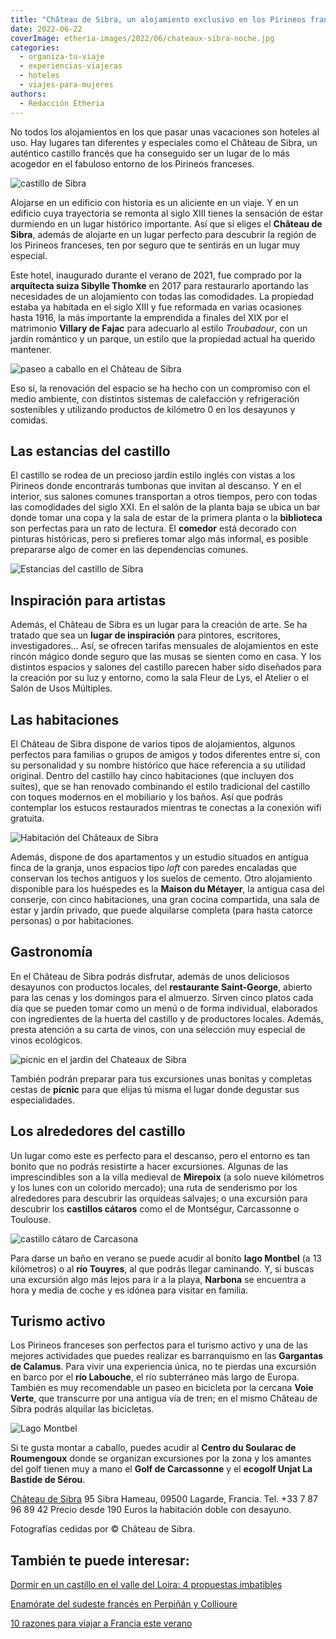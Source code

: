 ```yaml
---
title: "Château de Sibra, un alojamiento exclusivo en los Pirineos franceses"
date: 2022-06-22
coverImage: etheria-images/2022/06/chateaux-sibra-noche.jpg
categories: 
  - organiza-tu-viaje
  - experiencias-viajeras
  - hoteles
  - viajes-para-mujeres
authors: 
  - Redacción Etheria
---
```


No todos los alojamientos en los que pasar unas vacaciones son hoteles al uso. Hay lugares tan diferentes y especiales como el Château de Sibra, un auténtico castillo francés que ha conseguido ser un lugar de lo más acogedor en el fabuloso entorno de los Pirineos franceses.

![castillo de Sibra](etheria-images/2022/06/chateaux-sibra-noche.jpg "Château de Sibra al anochecer.")

Alojarse en un edificio con historia es un aliciente en un viaje. Y en un edificio cuya 
trayectoria se remonta al siglo XIII tienes la sensación de estar durmiendo en un lugar 
histórico importante. Así que si eliges el **Château de Sibra**, además de alojarte en 
un lugar perfecto para descubrir la región de los Pirineos franceses, ten por seguro que 
te sentirás en un lugar muy especial. 

Este hotel, inaugurado durante el verano de 2021, fue comprado por la **arquitecta suiza 
Sibylle Thomke** en 2017 para restaurarlo aportando las necesidades de un alojamiento 
con todas las comodidades. La propiedad estaba ya habitada en el siglo XIII y fue 
reformada en varias ocasiones hasta 1916, la más importante la emprendida a finales del 
XIX por el matrimonio **Villary de Fajac** para adecuarlo al estilo _Troubadour_, con un 
jardín romántico y un parque, un estilo que la propiedad actual ha querido mantener. 

![paseo a caballo en el Château de Sibra](etheria-images/2022/06/chateau-sibra-jardin.jpg "Jardines del Castillo de Sibra.")

Eso sí, la renovación del espacio se ha hecho con un compromiso con el medio ambiente, 
con distintos sistemas de calefacción y refrigeración sostenibles y utilizando productos 
de kilómetro 0 en los desayunos y comidas. 

## Las estancias del castillo

El castillo se rodea de un precioso jardín estilo inglés con vistas a los Pirineos donde 
encontrarás tumbonas que invitan al descanso. Y en el interior, sus salones comunes 
transportan a otros tiempos, pero con todas las comodidades del siglo XXI. En el salón 
de la planta baja se ubica un bar donde tomar una copa y la sala de estar de la primera 
planta o la **biblioteca** son perfectas para un rato de lectura. El **comedor** está 
decorado con pinturas históricas, pero si prefieres tomar algo más informal, es posible 
prepararse algo de comer en las dependencias comunes. 

![Estancias del castillo de Sibra](etheria-images/2022/06/chateau-sibra-contraste.jpg "Contraste en la decoración entre uno de los salones y el baño de la habitación Sala de Armas.")

## Inspiración para artistas

Además, el Château de Sibra es un lugar para la creación de arte. Se ha tratado que sea 
un **lugar de inspiración** para pintores, escritores, investigadores… Así, se ofrecen 
tarifas mensuales de alojamientos en este rincón mágico donde seguro que las musas se 
sienten como en casa. Y los distintos espacios y salones del castillo parecen haber sido 
diseñados para la creación por su luz y entorno, como la sala Fleur de Lys, el Atelier o 
el Salón de Usos Múltiples. 

## Las habitaciones

El Château de Sibra dispone de varios tipos de alojamientos, algunos perfectos para 
familias o grupos de amigos y todos diferentes entre sí, con su personalidad y su nombre 
histórico que hace referencia a su utilidad original. Dentro del castillo hay cinco 
habitaciones (que incluyen dos suites), que se han renovado combinando el estilo 
tradicional del castillo con toques modernos en el mobiliario y los baños. Así que 
podrás contemplar los estucos restaurados mientras te conectas a la conexión wifi 
gratuita. 

![Habitación del Châteaux de Sibra](etheria-images/2022/06/chateau-sibra-habitacion.jpg "Habitación del castillo.")

Además, dispone de dos apartamentos y un estudio situados en antigua finca de la granja, 
unos espacios tipo _loft_ con paredes encaladas que conservan los techos antiguos y los 
suelos de cemento. Otro alojamiento disponible para los huéspedes es la **Maison du 
Métayer**, la antigua casa del conserje, con cinco habitaciones, una gran cocina 
compartida, una sala de estar y jardín privado, que puede alquilarse completa (para 
hasta catorce personas) o por habitaciones. 

## Gastronomía

En el Château de Sibra podrás disfrutar, además de unos deliciosos desayunos con 
productos locales, del **restaurante Saint-George**, abierto para las cenas y los 
domingos para el almuerzo. Sirven cinco platos cada día que se pueden tomar como un menú 
o de forma individual, elaborados con ingredientes de la huerta del castillo y de 
productores locales. Además, presta atención a su carta de vinos, con una selección muy 
especial de vinos ecológicos. 

![picnic en el jardin del Chateaux de Sibra](etheria-images/2022/06/chateau-sibra-almuerzo.jpg "Almuerzo en el jardín.")

También podrán preparar para tus excursiones unas bonitas y completas cestas de 
**pícnic** para que elijas tú misma el lugar donde degustar sus especialidades. 

## Los alrededores del castillo

Un lugar como este es perfecto para el descanso, pero el entorno es tan bonito que no 
podrás resistirte a hacer excursiones. Algunas de las imprescindibles son a la villa 
medieval de **Mirepoix** (a solo nueve kilómetros y los lunes con un colorido mercado); 
una ruta de senderismo por los alrededores para descubrir las orquídeas salvajes; o una 
excursión para descubrir los **castillos cátaros** como el de Montségur, Carcassonne o 
Toulouse. 

![castillo cátaro de Carcasona](etheria-images/2022/06/casatillo-carcassonne.jpg "Castillo de Carcassonne.")

Para darse un baño en verano se puede acudir al bonito **lago Montbel** (a 13 
kilómetros) o al **río Touyres**, al que podrás llegar caminando. Y, si buscas una 
excursión algo más lejos para ir a la playa, **Narbona** se encuentra a hora y media de 
coche y es idónea para visitar en familia. 

## Turismo activo

Los Pirineos franceses son perfectos para el turismo activo y una de las mejores 
actividades que puedes realizar es barranquismo en las **Gargantas de Calamus**. Para 
vivir una experiencia única, no te pierdas una excursión en barco por el **río 
Labouche**, el río subterráneo más largo de Europa. También es muy recomendable un paseo 
en bicicleta por la cercana **Voie Verte**, que transcurre por una antigua vía de tren; 
en el mismo Château de Sibra podrás alquilar las bicicletas. 

![Lago Montbel](etheria-images/2022/06/lago-montbel.jpg "Lago Montbel. © Carolina Betancur")

Si te gusta montar a caballo, puedes acudir al **Centro du Soularac de Roumengoux** 
donde se organizan excursiones por la zona y los amantes del golf tienen muy a mano el 
**Golf de Carcassonne** y el **ecogolf Unjat La Bastide de Sérou**. 

[Château de Sibra](https://chateaudesibra.fr/) 95 Sibra Hameau, 09500 Lagarde, Francia. 
Tel. +33 7 87 96 89 42 Precio desde 190 Euros la habitación doble con desayuno. 

Fotografías cedidas por © Château de Sibra. 

## También te puede interesar:

[Dormir en un castillo en el valle del Loira: 4 propuestas 
imbatibles](https://etheriamagazine.com/2022/04/15/dormir-en-castillos-valle-del-loira/) 

[Enamórate del sudeste francés en Perpiñán y 
Collioure](https://etheriamagazine.com/2020/03/19/viajes-mujeres-que-ver-en-perpinan-y-collioure/) 

[10 razones para viajar a Francia este 
verano](https://etheriamagazine.com/2022/03/04/razones-viajes-francia-2022/)
